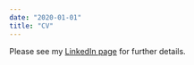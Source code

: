 ```yaml
---
date: "2020-01-01"
title: "CV"
---
```


Please see my [LinkedIn page](https://www.linkedin.com/in/dave-baulch-a159689/) for further details.

